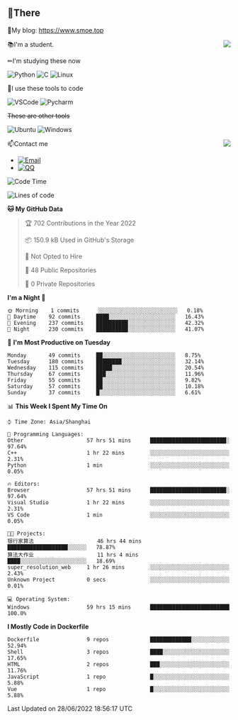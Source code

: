 
## 👏There

📰My blog: https://www.smoe.top

<img align="right" src="https://github-readme-stats.vercel.app/api/top-langs/?username=AkashiCoin"/>


📚I'm a student.

✏I'm studying these now

![Python](https://img.shields.io/badge/-Python-blue?style=flat-square&logo=Python&logoColor=fff)
![C](https://img.shields.io/badge/-C-585858?style=flat-square&logo=C&logoColor=fff)
![Linux](https://img.shields.io/badge/-Linux-black?style=flat-square&logo=Linux&logoColor=fff)

🔨I use these tools to code

![VSCode](https://img.shields.io/badge/-VSCode-blue?style=flat-square&logo=visualstudiocode&logoColor=fff)
![Pycharm](https://img.shields.io/badge/-Pycharm-green?style=flat-square&logo=pycharm&logoColor=fff)

 ~~These are other tools~~

![Ubuntu](https://img.shields.io/badge/-Ubuntu-orange?style=flat-square&logo=Ubuntu&logoColor=fff)
![Windows](https://img.shields.io/badge/-Windows-blue?style=flat-square&logo=Windows&logoColor=fff)

<img align="right" src="https://github-readme-stats.vercel.app/api?username=AkashiCoin" />


📫Contact me

* [![Email](https://img.shields.io/badge/Email-l1040186796@gmail.com-1?style=social&logoColor=fff)](mailto:l1040186796@gmail.com)
* [![QQ](https://img.shields.io/badge/QQ-1040186796-1?style=social&logoColor=fff)](tencent://AddContact/?fromId=45&fromSubId=1&subcmd=all&uin=1040186796&website=www.oicqzone.com)

<!--START_SECTION:waka-->
![Code Time](http://img.shields.io/badge/Code%20Time-70%20hrs%2027%20mins-blue)

![Lines of code](https://img.shields.io/badge/From%20Hello%20World%20I%27ve%20Written-5%20Thousand%20lines%20of%20code-blue)

**🐱 My GitHub Data** 

> 🏆 702 Contributions in the Year 2022
 > 
> 📦 150.9 kB Used in GitHub's Storage 
 > 
> 🚫 Not Opted to Hire
 > 
> 📜 48 Public Repositories 
 > 
> 🔑 0 Private Repositories  
 > 
**I'm a Night 🦉** 

```text
🌞 Morning    1 commits      ░░░░░░░░░░░░░░░░░░░░░░░░░   0.18% 
🌆 Daytime    92 commits     ████░░░░░░░░░░░░░░░░░░░░░   16.43% 
🌃 Evening    237 commits    ██████████░░░░░░░░░░░░░░░   42.32% 
🌙 Night      230 commits    ██████████░░░░░░░░░░░░░░░   41.07%

```
📅 **I'm Most Productive on Tuesday** 

```text
Monday       49 commits     ██░░░░░░░░░░░░░░░░░░░░░░░   8.75% 
Tuesday      180 commits    ████████░░░░░░░░░░░░░░░░░   32.14% 
Wednesday    115 commits    █████░░░░░░░░░░░░░░░░░░░░   20.54% 
Thursday     67 commits     ███░░░░░░░░░░░░░░░░░░░░░░   11.96% 
Friday       55 commits     ██░░░░░░░░░░░░░░░░░░░░░░░   9.82% 
Saturday     57 commits     ██░░░░░░░░░░░░░░░░░░░░░░░   10.18% 
Sunday       37 commits     █░░░░░░░░░░░░░░░░░░░░░░░░   6.61%

```


📊 **This Week I Spent My Time On** 

```text
⌚︎ Time Zone: Asia/Shanghai

💬 Programming Languages: 
Other                    57 hrs 51 mins      ████████████████████████░   97.64% 
C++                      1 hr 22 mins        ░░░░░░░░░░░░░░░░░░░░░░░░░   2.31% 
Python                   1 min               ░░░░░░░░░░░░░░░░░░░░░░░░░   0.05%

🔥 Editors: 
Browser                  57 hrs 51 mins      ████████████████████████░   97.64% 
Visual Studio            1 hr 22 mins        ░░░░░░░░░░░░░░░░░░░░░░░░░   2.31% 
VS Code                  1 min               ░░░░░░░░░░░░░░░░░░░░░░░░░   0.05%

🐱‍💻 Projects: 
银行家算法                    46 hrs 44 mins      ███████████████████░░░░░░   78.87% 
算法大作业                    11 hrs 4 mins       ████░░░░░░░░░░░░░░░░░░░░░   18.69% 
super_resolution_web     1 hr 26 mins        ░░░░░░░░░░░░░░░░░░░░░░░░░   2.43% 
Unknown Project          0 secs              ░░░░░░░░░░░░░░░░░░░░░░░░░   0.01%

💻 Operating System: 
Windows                  59 hrs 15 mins      █████████████████████████   100.0%

```

**I Mostly Code in Dockerfile** 

```text
Dockerfile               9 repos             █████████████░░░░░░░░░░░░   52.94% 
Shell                    3 repos             ████░░░░░░░░░░░░░░░░░░░░░   17.65% 
HTML                     2 repos             ███░░░░░░░░░░░░░░░░░░░░░░   11.76% 
JavaScript               1 repo              █░░░░░░░░░░░░░░░░░░░░░░░░   5.88% 
Vue                      1 repo              █░░░░░░░░░░░░░░░░░░░░░░░░   5.88%

```



 Last Updated on 28/06/2022 18:56:17 UTC
<!--END_SECTION:waka-->
